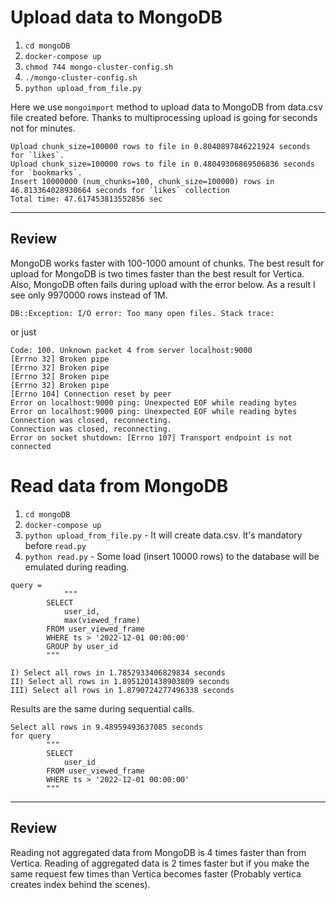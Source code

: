 # Upload data to MongoDB

1. `cd mongoDB`
2. `docker-compose up`
3. `chmod 744 mongo-cluster-config.sh`
4. `./mongo-cluster-config.sh`
5. `python upload_from_file.py`

Here we use `mongoimport` method to upload data to MongoDB from data.csv file created before. Thanks to multiprocessing upload is going for seconds not for minutes.

```commandline
Upload chunk_size=100000 rows to file in 0.8040897846221924 seconds for `likes`.
Upload chunk_size=100000 rows to file in 0.48049306869506836 seconds for `bookmarks`.
Insert 10000000 (num_chunks=100, chunk_size=100000) rows in 46.813364028930664 seconds for `likes` collection
Total time: 47.617453813552856 sec
```

___

## Review
MongoDB works faster with 100-1000 amount of chunks. The best result for upload for MongoDB is two times faster than the best result for Vertica. Also, MongoDB often fails during upload with the error below. As a result I see only 9970000 rows instead of 1M.
```Code: 1000.
DB::Exception: I/O error: Too many open files. Stack trace:
```
or just
```commandline
Code: 100. Unknown packet 4 from server localhost:9000
[Errno 32] Broken pipe
[Errno 32] Broken pipe
[Errno 32] Broken pipe
[Errno 32] Broken pipe
[Errno 104] Connection reset by peer
Error on localhost:9000 ping: Unexpected EOF while reading bytes
Error on localhost:9000 ping: Unexpected EOF while reading bytes
Connection was closed, reconnecting.
Connection was closed, reconnecting.
Error on socket shutdown: [Errno 107] Transport endpoint is not connected
```

# Read data from MongoDB

1. `cd mongoDB`
2. `docker-compose up`
3. `python upload_from_file.py` - It will create data.csv. It's mandatory before `read.py`
4. `python read.py` - Some load (insert 10000 rows) to the database will be emulated during reading.

```commandline
query = 
            """
        SELECT
            user_id,
            max(viewed_frame)
        FROM user_viewed_frame
        WHERE ts > '2022-12-01 00:00:00'
        GROUP by user_id
        """

I) Select all rows in 1.7852933406829834 seconds
II) Select all rows in 1.8951201438903809 seconds 
III) Select all rows in 1.8790724277496338 seconds
```

Results are the same during sequential calls. 

```commandline
Select all rows in 9.48959493637085 seconds
for query
        """
        SELECT
            user_id
        FROM user_viewed_frame
        WHERE ts > '2022-12-01 00:00:00'
        """
```

___

## Review
Reading not aggregated data from MongoDB is 4 times faster than from Vertica. Reading of aggregated data is 2 times faster but if you make the same request few times than Vertica becomes faster (Probably vertica creates index behind the scenes).